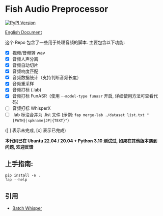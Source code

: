 # Fish Audio Preprocessor

[![PyPI Version](https://img.shields.io/pypi/v/fish-audio-preprocess.svg)](https://pypi.python.org/pypi/fish-audio-preprocess)

[English Document](README.md)

这个 Repo 包含了一些用于处理音频的脚本. 主要包含以下功能:

- [x] 视频/音频转 wav
- [x] 音频人声分离
- [x] 音频自动切片
- [x] 音频响度匹配
- [x] 音频数据统计（支持判断音频长度）
- [x] 音频重采样
- [x] 音频打标 (.lab)
- [x] 音频打标 FunASR（使用 `--model-type funasr` 开启, 详细使用方法可查看代码）
- [ ] 音频打标 WhisperX
- [ ] .lab 标注合并为 .list 文件 (示例: `fap merge-lab ./dataset list.txt "{PATH}|spkname|JP|{TEXT}"`)

([ ] 表示未完成, [x] 表示已完成)

**本代码已在 Ubuntu 22.04 / 20.04 + Python 3.10 测试过, 如果在其他版本遇到问题, 欢迎反馈**

## 上手指南:

```
pip install -e .
fap --help
```

## 引用

- [Batch Whisper](https://github.com/Blair-Johnson/batch-whisper)
